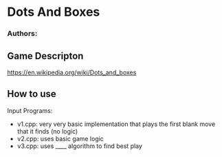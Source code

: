 # Dots And Boxes

### Authors:

## Game Descripton

https://en.wikipedia.org/wiki/Dots_and_boxes

## How to use





Input Programs:
- v1.cpp: very very basic implementation that plays the first blank move that it finds (no logic)
- v2.cpp: uses basic game logic
- v3.cpp: uses ____ algorithm to find best play
